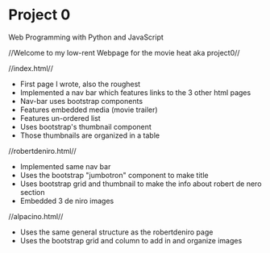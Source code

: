 # Project 0

Web Programming with Python and JavaScript

//Welcome to my low-rent Webpage for the movie heat aka project0//

//index.html//
* First page I wrote, also the roughest
* Implemented a nav bar which features links to the 3 other html pages
* Nav-bar uses bootstrap components
* Features embedded media (movie trailer)
* Features un-ordered list
* Uses bootstrap's thumbnail component
* Those thumbnails are organized in a table

//robertdeniro.html//
* Implemented same nav bar
* Uses the bootstrap "jumbotron" component to make title
* Uses bootstrap grid and thumbnail to make the info about robert de nero section
* Embedded 3 de niro images

//alpacino.html//
* Uses the same general structure as the robertdeniro page
* Uses the bootstrap grid and column to add in and organize images 
